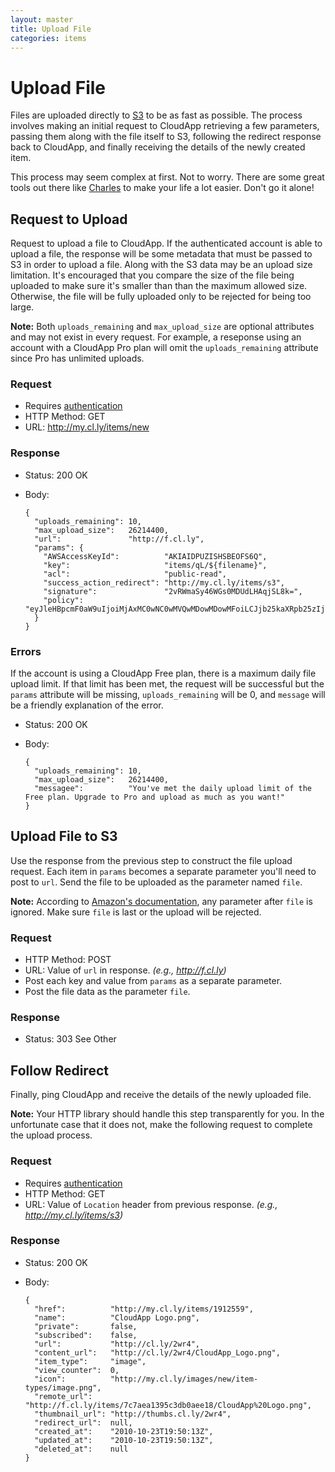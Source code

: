 ```yaml
---
layout: master
title: Upload File
categories: items
---
```


# Upload File

Files are uploaded directly to [S3](http://aws.amazon.com/s3/) to be as fast as
possible. The process involves making an initial request to CloudApp retrieving
a few parameters, passing them along with the file itself to S3, following the
redirect response back to CloudApp, and finally receiving the details of the
newly created item.

This process may seem complex at first. Not to worry. There are some great tools
out there like [Charles](http://charlesproxy.com/) to make your life a lot
easier. Don't go it alone!


## Request to Upload

Request to upload a file to CloudApp. If the authenticated account is able to
upload a file, the response will be some metadata that must be passed to S3 in
order to upload a file. Along with the S3 data may be an upload size limitation.
It's encouraged that you compare the size of the file being uploaded to make
sure it's smaller than than the maximum allowed size. Otherwise, the file will
be fully uploaded only to be rejected for being too large.

**Note:** Both `uploads_remaining` and `max_upload_size` are optional attributes
and may not exist in every request. For example, a reseponse using an account
with a CloudApp Pro plan will omit the `uploads_remaining` attribute since Pro
has unlimited uploads.

### Request

- Requires [authentication](/usage/#authentication)
- HTTP Method: GET
- URL: http://my.cl.ly/items/new

### Response

- Status: 200 OK
- Body:

      {
        "uploads_remaining": 10,
        "max_upload_size":   26214400,
        "url":               "http://f.cl.ly",
        "params": {
          "AWSAccessKeyId":          "AKIAIDPUZISHSBEOFS6Q",
          "key":                     "items/qL/${filename}",
          "acl":                     "public-read",
          "success_action_redirect": "http://my.cl.ly/items/s3",
          "signature":               "2vRWmaSy46WGs0MDUdLHAqjSL8k=",
          "policy":                  "eyJleHBpcmF0aW9uIjoiMjAxMC0wNC0wMVQwMDowMDowMFoiLCJjb25kaXRpb25zIjpbeyJidWNrZXQiOiJsaW5lYnJlYWstdGVzdCJ9LHsiYWNsIjoicHVibGljLXJlYWQifSx7InN1Y2Nlc3NfYWN0aW9uX3JlZGlyZWN0IjoiaHR0cDovL215LmNsb3VkYXBwLmxvY2FsL3VwbG9hZHMvczMifSxbInN0YXJ0cy13aXRoIiwiJGtleSIsInVwbG9hZHMvcUwvIl1dfQ=="
        }
      }

### Errors

If the account is using a CloudApp Free plan, there is a maximum daily file
upload limit. If that limit has been met, the request will be successful but the
`params` attribute will be missing, `uploads_remaining` will be 0, and `message`
will be a friendly explanation of the error.

- Status: 200 OK
- Body:

      {
        "uploads_remaining": 10,
        "max_upload_size":   26214400,
        "messagee":          "You've met the daily upload limit of the Free plan. Upgrade to Pro and upload as much as you want!"
      }


## Upload File to S3

Use the response from the previous step to construct the file upload request.
Each item in `params` becomes a separate parameter you'll need to post to `url`.
Send the file to be uploaded as the parameter named `file`.

**Note:** According to [Amazon's documentation][s3-docs], any parameter after
`file` is ignored. Make sure `file` is last or the upload will be rejected.

[s3-docs]: http://developer.amazonwebservices.com/connect/entry.jspa?externalID=1434

### Request

- HTTP Method: POST
- URL: Value of `url` in response. _(e.g., http://f.cl.ly)_
- Post each key and value from `params` as a separate parameter.
- Post the file data as the parameter `file`.

### Response

- Status: 303 See Other


## Follow Redirect

Finally, ping CloudApp and receive the details of the newly uploaded file.

**Note:** Your HTTP library should handle this step transparently for you. In
the unfortunate case that it does not, make the following request to complete
the upload process.

### Request

- Requires [authentication](/usage/#authentication)
- HTTP Method: GET
- URL: Value of `Location` header from previous response. _(e.g., http://my.cl.ly/items/s3)_

### Response

- Status: 200 OK
- Body:

      {
        "href":          "http://my.cl.ly/items/1912559",
        "name":          "CloudApp Logo.png",
        "private":       false,
        "subscribed":    false,
        "url":           "http://cl.ly/2wr4",
        "content_url":   "http://cl.ly/2wr4/CloudApp_Logo.png",
        "item_type":     "image",
        "view_counter":  0,
        "icon":          "http://my.cl.ly/images/new/item-types/image.png",
        "remote_url":    "http://f.cl.ly/items/7c7aea1395c3db0aee18/CloudApp%20Logo.png",
        "thumbnail_url": "http://thumbs.cl.ly/2wr4",
        "redirect_url":  null,
        "created_at":    "2010-10-23T19:50:13Z",
        "updated_at":    "2010-10-23T19:50:13Z",
        "deleted_at":    null
      }
